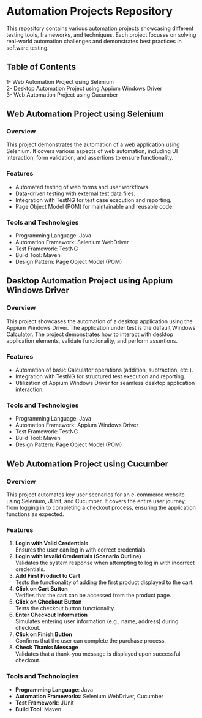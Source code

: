 # Automation Projects Repository
This repository contains various automation projects showcasing different testing tools, frameworks, and techniques. Each project focuses on solving real-world automation challenges and demonstrates best practices in software testing.

## Table of Contents
1- Web Automation Project using Selenium <br>
2- Desktop Automation Project using Appium Windows Driver <br>
3- Web Automation Project using Cucumber <br>

## Web Automation Project using Selenium
### Overview
This project demonstrates the automation of a web application using Selenium. It covers various aspects of web automation, including UI interaction, form validation, and assertions to ensure functionality.

### Features
- Automated testing of web forms and user workflows.
- Data-driven testing with external test data files.
- Integration with TestNG for test case execution and reporting.
- Page Object Model (POM) for maintainable and reusable code.

### Tools and Technologies
- Programming Language: Java
- Automation Framework: Selenium WebDriver
- Test Framework: TestNG
- Build Tool: Maven
- Design Pattern: Page Object Model (POM)

## Desktop Automation Project using Appium Windows Driver
### Overview
This project showcases the automation of a desktop application using the Appium Windows Driver. The application under test is the default Windows Calculator. The project demonstrates how to interact with desktop application elements, validate functionality, and perform assertions.

### Features
- Automation of basic Calculator operations (addition, subtraction, etc.).
- Integration with TestNG for structured test execution and reporting.
- Utilization of Appium Windows Driver for seamless desktop application interaction.

### Tools and Technologies
- Programming Language: Java
- Automation Framework: Appium Windows Driver
- Test Framework: TestNG
- Build Tool: Maven
- Design Pattern: Page Object Model (POM)

## Web Automation Project using Cucumber
### Overview
This project automates key user scenarios for an e-commerce website using Selenium, JUnit, and Cucumber. It covers the entire user journey, from logging in to completing a checkout process, ensuring the application functions as expected.

### Features
1. **Login with Valid Credentials**  
   Ensures the user can log in with correct credentials.
2. **Login with Invalid Credentials (Scenario Outline)**  
   Validates the system response when attempting to log in with incorrect credentials.
3. **Add First Product to Cart**  
   Tests the functionality of adding the first product displayed to the cart.
4. **Click on Cart Button**  
   Verifies that the cart can be accessed from the product page.
5. **Click on Checkout Button**  
   Tests the checkout button functionality.
6. **Enter Checkout Information**  
   Simulates entering user information (e.g., name, address) during checkout.
7. **Click on Finish Button**  
   Confirms that the user can complete the purchase process.
8. **Check Thanks Message**  
   Validates that a thank-you message is displayed upon successful checkout.

### Tools and Technologies
- **Programming Language**: Java  
- **Automation Frameworks**: Selenium WebDriver, Cucumber  
- **Test Framework**: JUnit  
- **Build Tool**: Maven  
